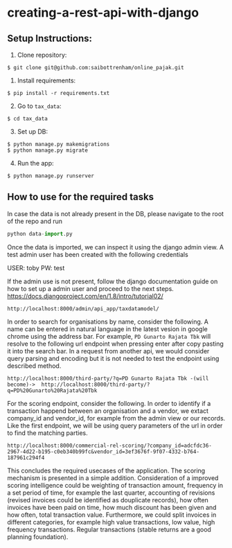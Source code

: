 # creating-a-rest-api-with-django

##  Setup Instructions:  
  
1. Clone repository:  
  
```console  
$ git clone git@github.com:saibottrenham/online_pajak.git
```    
    
1. Install requirements:  
  
```console  
$ pip install -r requirements.txt  
```  

2. Go to `tax_data`:    
  
```console   
$ cd tax_data   
```   

3. Set up DB:   
   
```console  
$ python manage.py makemigrations   
$ python manage.py migrate   
```  
   
4. Run the app:   
  
```console   
$ python manage.py runserver  
```   

## How to use for the required tasks

In case the data is not already present in the DB, please navigate to the root of the repo and run 

```python
python data-import.py
```

Once the data is imported, we can inspect it using the django admin view. 
A test admin user has been created with the following credentials 

USER:   toby
PW:     test

If the admin use is not present, follow the django documentation guide on how to set up a admin user and proceed to the next steps. 
https://docs.djangoproject.com/en/1.8/intro/tutorial02/

```console
http://localhost:8000/admin/api_app/taxdatamodel/
```

In order to search for organisations by name, consider the following. A name can be entered in natural language in the latest
vesion in google chrome using the address bar. For example, `PD Gunarto Rajata Tbk` will resolve to the following url endpoint when pressing enter after copy pasting it into the search bar. In a request from another api, we would consider query parsing and encoding but it is not needed to test the endpoint using described method. 

```console
http://localhost:8000/third-party/?q=PD Gunarto Rajata Tbk -(will become)->  http://localhost:8000/third-party/?q=PD%20Gunarto%20Rajata%20Tbk
```

For the scoring endpoint, consider the following. In order to identify if a transaction happend between an organisation and a vendor, we extact company_id and vendor_id, for example from the admin view or our records. Like the first endpoint, we will be using query parameters of the url in order to find the matching parties.

```console
http://localhost:8000/commercial-rel-scoring/?company_id=adcfdc36-2967-4d22-b195-c0eb340b99fc&vendor_id=3ef3676f-9f07-4332-b764-187961c294f4
```

This concludes the required usecases of the application. The scoring mechanism is presented in a simple addition. Consideration of a improved scoring intelligence could be weighting of transaction amount, frequency in a set period of time, for example the last quarter, accounting of revisions (revised invoices could be identified as douplicate records), how often invoices have been paid on time, how much discount has been given and how often, total transaction value. Furthermore, we could split invoices in different categories, for example high value transactions, low value, high frequency transactions. Regular transactions (stable returns are a good planning foundation). 